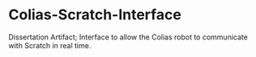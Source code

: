 # Colias-Scratch-Interface
Dissertation Artifact; Interface to allow the Colias robot to communicate with Scratch in real time.
